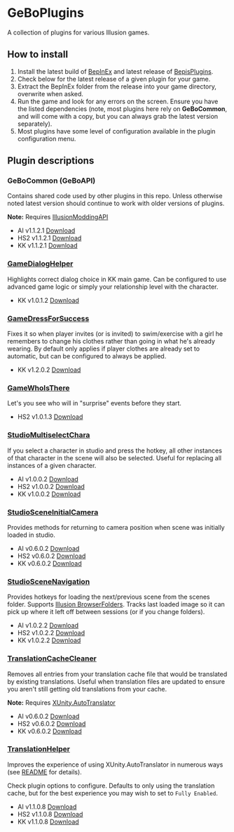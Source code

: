 # GeBoPlugins

A collection of plugins for various Illusion games.

## How to install
1. Install the latest build of [BepInEx](https://builds.bepis.io/projects/bepinex_be) and latest release of [BepisPlugins](https://github.com/IllusionMods/BepisPlugins/releases).
2. Check below for the latest release of a given plugin for your game.
3. Extract the BepInEx folder from the release into your game directory, overwrite when asked.
4. Run the game and look for any errors on the screen. Ensure you have the listed dependencies (note, most plugins here rely on **GeBoCommon**, and will come with a copy, but you can always grab the latest version separately).
5. Most plugins have some level of configuration available in the plugin configuration menu.

## Plugin descriptions

### GeBoCommon (GeBoAPI)

Contains shared code used by other plugins in this repo. Unless otherwise noted latest version should continue to work with older versions of plugins. 

**Note:** Requires [IllusionModdingAPI](https://github.com/IllusionMods/IllusionModdingAPI/)

- AI v1.1.2.1 [Download](https://github.com/GeBo1/GeBoPlugins/releases/download/r27/AI_GeBoCommon.v1.1.2.1.zip)
- HS2 v1.1.2.1 [Download](https://github.com/GeBo1/GeBoPlugins/releases/download/r27/HS2_GeBoCommon.v1.1.2.1.zip)
- KK v1.1.2.1 [Download](https://github.com/GeBo1/GeBoPlugins/releases/download/r27/KK_GeBoCommon.v1.1.2.1.zip)

### [GameDialogHelper](src/GameDialogHelper/README.md)

Highlights correct dialog choice in KK main game. Can be configured to use advanced game logic or simply your relationship level with the character.

- KK v1.0.1.2 [Download](https://github.com/GeBo1/GeBoPlugins/releases/download/r29/KK_GameDialogHelper.v1.0.1.2.zip)

### [GameDressForSuccess](src/GameDressForSuccess/README.md)

Fixes it so when player invites (or is invited) to swim/exercise with a girl he remembers to change his clothes rather than going in what he's already wearing. By default only applies if player clothes are already set to automatic, but can be configured to always be applied.

- KK v1.2.0.2 [Download](https://github.com/GeBo1/GeBoPlugins/releases/download/r34/KK_GameDressForSuccess.v1.2.0.2.zip)

### [GameWhoIsThere](src/GameWhoIsThere/README.md)

Let's you see who will in "surprise" events before they start.

- HS2 v1.0.1.3 [Download](https://github.com/GeBo1/GeBoPlugins/releases/download/r30/HS2_GameWhoIsThere.v1.0.1.3.zip)

### [StudioMultiselectChara](src/StudioMultiselectChara/README.md)

If you select a character in studio and press the hotkey, all other instances of that character in the scene will also be selected. Useful for replacing all instances of a given character.

- AI v1.0.0.2 [Download](https://github.com/GeBo1/GeBoPlugins/releases/download/r33/AI_StudioMultiselectChara.v1.0.0.2.zip)
- HS2 v1.0.0.2 [Download](https://github.com/GeBo1/GeBoPlugins/releases/download/r33/HS2_StudioMultiselectChara.v1.0.0.2.zip)
- KK v1.0.0.2 [Download](https://github.com/GeBo1/GeBoPlugins/releases/download/r33/KK_StudioMultiselectChara.v1.0.0.2.zip)

[//]: # (### StudioSceneCharaInfo)

### [StudioSceneInitialCamera](src/StudioSceneInitialCamera/README.md)

Provides methods for returning to camera position when scene was initially loaded in studio.

- AI v0.6.0.2 [Download](https://github.com/GeBo1/GeBoPlugins/releases/download/r35/AI_StudioSceneInitialCamera.v0.6.0.2.zip)
- HS2 v0.6.0.2 [Download](https://github.com/GeBo1/GeBoPlugins/releases/download/r35/HS2_StudioSceneInitialCamera.v0.6.0.2.zip)
- KK v0.6.0.2 [Download](https://github.com/GeBo1/GeBoPlugins/releases/download/r35/KK_StudioSceneInitialCamera.v0.6.0.2.zip)


### [StudioSceneNavigation](src/StudioSceneNavigation/README.md)

Provides hotkeys for loading the next/previous scene from the scenes folder. Supports [Illusion BrowserFolders](https://github.com/ManlyMarco/Illusion_BrowserFolders). Tracks last loaded image so it can pick up where it left off between sessions (or if you change folders).

- AI v1.0.2.2 [Download](https://github.com/GeBo1/GeBoPlugins/releases/download/r31/AI_StudioSceneNavigation.v1.0.2.2.zip)
- HS2 v1.0.2.2 [Download](https://github.com/GeBo1/GeBoPlugins/releases/download/r31/HS2_StudioSceneNavigation.v1.0.2.2.zip)
- KK v1.0.2.2 [Download](https://github.com/GeBo1/GeBoPlugins/releases/download/r31/KK_StudioSceneNavigation.v1.0.2.2.zip)

### [TranslationCacheCleaner](src/TranslationCacheCleaner/README.md)

Removes all entries from your translation cache file that would be translated by existing translations.  Useful when translation files are updated to ensure you aren't still getting old translations from your cache.  

**Note:** Requires [XUnity.AutoTranslator](https://github.com/bbepis/XUnity.AutoTranslator)

- AI v0.6.0.2 [Download](https://github.com/GeBo1/GeBoPlugins/releases/download/r32/AI_TranslationCacheCleaner.v0.6.0.2.zip)
- HS2 v0.6.0.2 [Download](https://github.com/GeBo1/GeBoPlugins/releases/download/r32/HS2_TranslationCacheCleaner.v0.6.0.2.zip)
- KK v0.6.0.2 [Download](https://github.com/GeBo1/GeBoPlugins/releases/download/r32/KK_TranslationCacheCleaner.v0.6.0.2.zip)

### [TranslationHelper](src/TranslationHelper/README.md)

Improves the experience of using XUnity.AutoTranslator in numerous ways (see [README](src/TranslationHelper/README.md) for details).

Check plugin options to configure. Defaults to only using the translation cache, but for the best experience you may wish to set to `Fully Enabled`.

- AI v1.1.0.8 [Download](https://github.com/GeBo1/GeBoPlugins/releases/download/r28/AI_TranslationHelper.v1.1.0.8.zip)
- HS2 v1.1.0.8 [Download](https://github.com/GeBo1/GeBoPlugins/releases/download/r28/HS2_TranslationHelper.v1.1.0.8.zip)
- KK v1.1.0.8 [Download](https://github.com/GeBo1/GeBoPlugins/releases/download/r28/KK_TranslationHelper.v1.1.0.8.zip)


